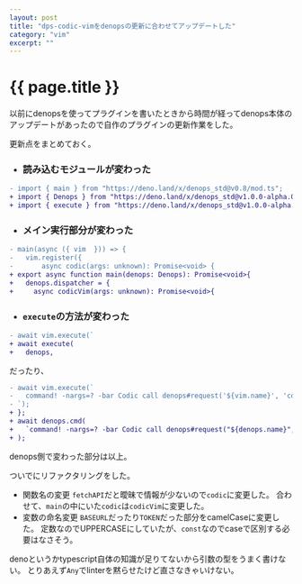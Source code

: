 ```yaml
---
layout: post
title: "dps-codic-vimをdenopsの更新に合わせてアップデートした"
category: "vim"
excerpt: ""
---
```


# {{ page.title }}

以前にdenopsを使ってプラグインを書いたときから時間が経ってdenops本体のアップデートがあったので自作のプラグインの更新作業をした。

更新点をまとめておく。

- ### 読み込むモジュールが変わった

```diff
- import { main } from "https://deno.land/x/denops_std@v0.8/mod.ts";
+ import { Denops } from "https://deno.land/x/denops_std@v1.0.0-alpha.0/mod.ts";
+ import { execute } from "https://deno.land/x/denops_std@v1.0.0-alpha.0/helper/mod.ts";
```

- ### メイン実行部分が変わった

```diff
- main(async ({ vim  })) => {
-   vim.register({
-       async codic(args: unknown): Promise<void> {
+ export async function main(denops: Denops): Promise<void>{
+   denops.dispatcher = {
+     async codicVim(args: unknown): Promise<void>{
```


- ### `execute`の方法が変わった

```diff
- await vim.execute(`
+ await execute(
+   denops,
```
だったり、

```diff
- await vim.execute(`
-   command! -nargs=? -bar Codic call denops#request('${vim.name}', 'codic', [<q-args>])
- `);
+ };
+ await denops.cmd(
+   `command! -nargs=? -bar Codic call denops#request("${denops.name}", "codicVim", [<q-args>])`,
+ );
```

denops側で変わった部分は以上。

ついでにリファクタリングをした。

- 関数名の変更
    `fetchAPI`だと曖昧で情報が少ないので`codic`に変更した。
    合わせて、`main`の中にいた`codic`は`codicVim`に変更した。
- 変数の命名変更
    `BASEURL`だったり`TOKEN`だった部分をcamelCaseに変更した。
    定数なのでUPPERCASEにしていたが、`const`なのでcaseで区別する必要はなさそう。

denoというかtypescript自体の知識が足りてないから引数の型をうまく書けない。
とりあえず`Any`でlinterを黙らせたけど直さなきゃいけない。
